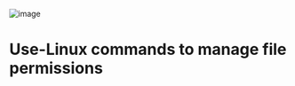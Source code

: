 
![image](https://github.com/user-attachments/assets/4c8219a3-975b-472e-bd06-f5beaf998ef5)


# Use-Linux commands to manage file permissions
